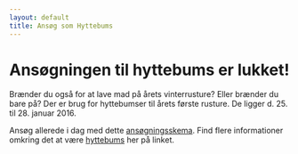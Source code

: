 ```yaml
---
layout: default
title: Ansøg som Hyttebums
---
```

<h1>Ansøgningen til hyttebums er lukket!</h1>

<p>Brænder du også for at lave mad på årets vinterrusture? Eller brænder du bare på? Der er brug for hyttebumser til årets første rusture. De ligger d. 25. til 28. januar 2016. </p>
<p>Ansøg allerede i dag med dette <a href="https://goo.gl/forms/WX3VZyVdPk5IuUUi2">ansøgningsskema</a>.
Find flere informationer omkring det at være <a href="https://blivawesome.dk/hyttebums.html">hyttebums</a> her på linket.
</p>